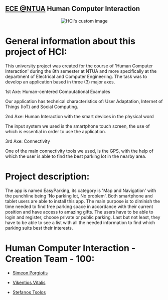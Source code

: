 ## [ECE @NTUA](https://www.ece.ntua.gr/en/undergraduate/info) Human Computer Interaction

<p align="center">
  <img src="https://user-images.githubusercontent.com/62433719/148810083-72fe5303-d07d-43e7-9172-02e38c8771f0.png" alt="HCI's custom image"/>
</p>

# General information about this project of HCI:
This university project was created for the course of 'Human Computer Interaction' during the 8th semester at ΝΤUA and more specifically at the department of Electrical and Computer Engineering. The task was to develop an application based in three (3) major axes. 

1st Axe: Human-centered Computational Examples

Our application has technical characteristics of: User Adaptation, Internet of Things (IoT) and Social Computing.

2nd Axe: Human Interaction with the smart devices in the physical word

The input system we used is the smartphone touch screen, the use of which is essential in order to use the application.

3rd Axe: Connectivity

One of the main connectivity tools we used, is the GPS, with the help of which the user is able to find the best parking lot in the nearby area.

# Project description:
The app is named EasyParking, its category is 'Map and Navigation' with the punchline being 'No parking lot, No problem'. 
Both smartphone and tablet users are able to install this app. The main purpose is to diminish the time needed to find free parking space in accordance with their current position and have access to amazing gifts. The users have to be able to login and register, choose private or public parking. Last but not least, they have to be able to see a list with all the needed information to find which parking suits best their interests.  

# Human Computer Interaction - Creation Team - 100:

- [Simeon Porgiotis](https://github.com/el18053)

- [Vikentios Vitalis](https://github.com/VikentiosVitalis)

- [Stefanos Tsolos](https://github.com/stefanostsolos)
